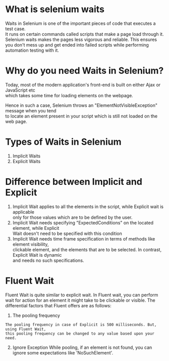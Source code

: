 # What is selenium waits
Waits in Selenium is one of the important pieces of code that executes a test case.   
It runs on certain commands called scripts that make a page load through it.  
Selenium waits makes the pages less vigorous and reliable.
This ensures you don't mess up and get ended into failed scripts while performing   
automation testing with it.

# Why do you need Waits in Selenium?
Today, most of the modern application's front-end is built on either Ajax or JavaScript etc   
which takes some time for loading elements on the webpage.

Hence in such a case, Selenium throws an "ElementNotVisibleException" message when you tend   
to locate an element present in your script which is still not loaded on the web page.

# Types of Waits in Selenium
1. Implicit Waits
2. Explicit Waits

# Difference between Implicit and Explicit
1. Implicit Wait applies to all the elements in the script, while Explicit wait is applicable   
only for those values which are to be defined by the user.
2. Implicit Wait needs specifying "ExpectedConditions" on the located element, while Explicit   
Wait doesn't need to be specified with this condition
3. Implicit Wait needs time frame specification in terms of methods like element visibility,   
clickable element, and the elements that are to be selected. In contrast, Explicit Wait is dynamic   
and needs no such specifications.

# Fluent Wait
Fluent Wait is quite similar to explicit wait. 
In Fluent wait, you can perform wait for action for an element it might take to be clickable or visible.
The differential factors that Fluent offers are as follows:
1. The pooling frequency
```
The pooling frequency in case of Explicit is 500 milliseconds. But, using Fluent Wait,   
this pooling frequency can be changed to any value based upon your need. 
```
2. Ignore Exception
While pooling, if an element is not found, you can ignore some expectations like 'NoSuchElement'.